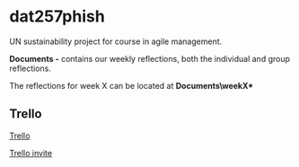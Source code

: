 # dat257phish
UN sustainability project for course in agile management.

**Documents -** contains our weekly reflections, both the individual and group reflections.

The reflections for week X can be located at **Documents\weekX\***


## Trello
[Trello](https://trello.com/b/MhKdP6TV/) 

[Trello invite](https://trello.com/invite/b/MhKdP6TV/da3fe67d5482fa465f732f40eee31730/agile-sprint-board)